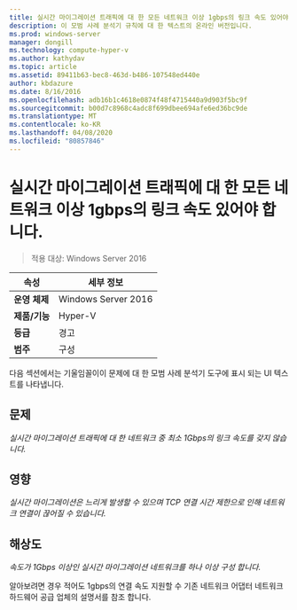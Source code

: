 ```yaml
---
title: 실시간 마이그레이션 트래픽에 대 한 모든 네트워크 이상 1gbps의 링크 속도 있어야 합니다.
description: 이 모범 사례 분석기 규칙에 대 한 텍스트의 온라인 버전입니다.
ms.prod: windows-server
manager: dongill
ms.technology: compute-hyper-v
ms.author: kathydav
ms.topic: article
ms.assetid: 89411b63-bec8-463d-b486-107548ed440e
author: kbdazure
ms.date: 8/16/2016
ms.openlocfilehash: adb16b1c4618e0874f48f4715440a9d903f5bc9f
ms.sourcegitcommit: b00d7c8968c4adc8f699dbee694afe6ed36bc9de
ms.translationtype: MT
ms.contentlocale: ko-KR
ms.lasthandoff: 04/08/2020
ms.locfileid: "80857846"
---
```

# <a name="all-networks-for-live-migration-traffic-should-have-a-link-speed-of-at-least-1-gbps"></a>실시간 마이그레이션 트래픽에 대 한 모든 네트워크 이상 1gbps의 링크 속도 있어야 합니다.

>적용 대상: Windows Server 2016


  
|속성|세부 정보|  
|-|-|  
|**운영 체제**|Windows Server 2016|  
|**제품/기능**|Hyper-V|  
|**등급**|경고|  
|**범주**|구성|  
  
다음 섹션에서는 기울임꼴이이 문제에 대 한 모범 사례 분석기 도구에 표시 되는 UI 텍스트를 나타냅니다.  
  
## <a name="issue"></a>문제  
*실시간 마이그레이션 트래픽에 대 한 네트워크 중 최소 1Gbps의 링크 속도를 갖지 않습니다.*  
  
## <a name="impact"></a>영향  
*실시간 마이그레이션은 느리게 발생할 수 있으며 TCP 연결 시간 제한으로 인해 네트워크 연결이 끊어질 수 있습니다.*  
  
## <a name="resolution"></a>해상도  
*속도가 1Gbps 이상인 실시간 마이그레이션 네트워크를 하나 이상 구성 합니다.*  
  
알아보려면 경우 적어도 1gbps의 연결 속도 지원할 수 기존 네트워크 어댑터 네트워크 하드웨어 공급 업체의 설명서를 참조 합니다.  
  


